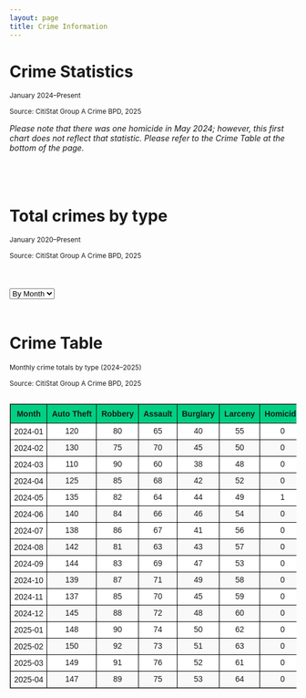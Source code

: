 ```yaml
---
layout: page
title: Crime Information
---
```


# Crime Statistics 

<small>January 2024–Present</small>

<small>Source: CitiStat Group A Crime BPD, 2025</small>

*Please note that there was one homicide in May 2024; however, this first chart does not reflect that statistic. Please refer to the Crime Table at the bottom of the page.*

<div style="max-width: 600px; margin: auto; padding-bottom: 40px;">
  <canvas id="donutChart" width="500" height="500"></canvas>
</div>

<script src="https://cdn.jsdelivr.net/npm/chart.js"></script>
<script src="https://cdn.jsdelivr.net/npm/chartjs-plugin-datalabels@2"></script>

<script>
  const ctx = document.getElementById('donutChart').getContext('2d');

  new Chart(ctx, {
    type: 'doughnut',
    data: {
      labels: [
        'Property Larceny/Theft',
        'Robbery',
        'Aggravated Assault',
        'Auto Theft',
        'Rape'
      ],
      datasets: [{
        data: [612, 415, 340, 253, 29],
        backgroundColor: [
          '#6a0dad',
          '#ff6384',
          '#36a2eb',
          '#4bc0c0',
          '#ff9f40'
        ],
        borderColor: '#ffffff',
        borderWidth: 2
      }]
    },
    options: {
  layout: {
    padding: {
      top: 30,
      bottom: 80  // increased from 50 to 80 for more space below chart
    }
  },
  plugins: {
    legend: {
      position: 'bottom',
      align: 'center',
      labels: {
        boxWidth: 18,
        padding: 50,  // increased padding between legend items and chart
        font: {
          size: 13
        }
      }
    },
    datalabels: {
      formatter: (value) => value,
      color: '#000',
      anchor: 'end',
      align: 'end',
      offset: 10,
      font: {
        weight: 'bold',
        size: 14
      }
    }
  },
  cutout: '55%'
},
    plugins: [ChartDataLabels]
  });
</script>

# Total crimes by type

<small>January 2020–Present</small>

<small>Source: CitiStat Group A Crime BPD, 2025</small>

<!-- Scrollable container with wide chart -->
<div style="max-width: 1200px; overflow-x: auto; margin: 50px auto;">
  <select id="timeScale" style="margin-bottom: 10px;">
    <option value="daily">By Day</option>
    <option value="monthly" selected>By Month</option>
    <option value="yearly">By Year</option>
  </select>
  <canvas id="typeBarChart" width="1800" height="600"></canvas>
</div>

<!-- Chart.js + Data Labels Plugin -->
<script src="https://cdn.jsdelivr.net/npm/chart.js"></script>
<script src="https://cdn.jsdelivr.net/npm/chartjs-plugin-datalabels@2"></script>

<script>
  const crimeData = {
    daily: {
      labels: ['2024-05-01', '2024-05-02', '2024-05-03', '2024-05-04', '2024-05-05'],
      datasets: {
        'Auto Theft': [12, 15, 9, 8, 10],
        'Robbery': [7, 8, 6, 9, 5],
        'Assault': [5, 10, 4, 6, 7],
        'Burglary': [3, 5, 2, 4, 3],
        'Larceny': [6, 4, 7, 5, 6]
      }
    },
    monthly: {
      labels: [
        '2024-01', '2024-02', '2024-03', '2024-04', '2024-05', 
        '2024-06', '2024-07', '2024-08', '2024-09', '2024-10',
        '2024-11', '2024-12', '2025-01', '2025-02', '2025-03', '2025-04'
      ],
      datasets: {
        'Auto Theft': [120, 130, 110, 125, 135, 140, 138, 142, 144, 139, 137, 145, 148, 150, 149, 147],
        'Robbery': [80, 75, 90, 85, 82, 84, 86, 81, 83, 87, 85, 88, 90, 92, 91, 89],
        'Assault': [65, 70, 60, 68, 64, 66, 67, 63, 69, 71, 70, 72, 74, 73, 76, 75],
        'Burglary': [40, 45, 38, 42, 44, 46, 41, 43, 47, 49, 45, 48, 50, 51, 52, 53],
        'Larceny': [55, 50, 48, 52, 49, 54, 56, 57, 53, 58, 59, 60, 62, 63, 61, 64]
      }
    },
    yearly: {
      labels: ['2020', '2021', '2022', '2023', '2024', '2025'],
      datasets: {
        'Auto Theft': [1300, 1400, 1500, 1600, 1700, 900],
        'Robbery': [700, 750, 800, 850, 900, 500],
        'Assault': [600, 650, 700, 750, 800, 400],
        'Burglary': [300, 350, 400, 450, 500, 300],
        'Larceny': [500, 550, 600, 650, 700, 350]
      }
    }
  };

  const crimeColors = {
    'Auto Theft': '#6a0dad',
    'Robbery': '#ff6384',
    'Assault': '#36a2eb',
    'Burglary': '#4bc0c0',
    'Larceny': '#ff9f40'
  };

  const ctx3 = document.getElementById('typeBarChart').getContext('2d');

  function buildDatasets(timeKey) {
    return Object.entries(crimeData[timeKey].datasets).map(([type, values]) => ({
      label: type,
      data: values,
      backgroundColor: crimeColors[type],
      borderRadius: 6,
      barThickness: 20 // Smaller bars for wider spacing
    }));
  }

  const chart3 = new Chart(ctx3, {
    type: 'bar',
    data: {
      labels: crimeData.monthly.labels,
      datasets: buildDatasets('monthly')
    },
    options: {
      responsive: false,
      indexAxis: 'x',
      scales: {
        x: {
          beginAtZero: true,
          title: {
            display: true,
            text: 'Date / Month / Year'
          },
          ticks: {
            maxRotation: 45,
            minRotation: 45
          }
        },
        y: {
          beginAtZero: true,
          title: {
            display: true,
            text: 'Crime Count'
          }
        }
      },
      plugins: {
        legend: { display: true },
        datalabels: {
          anchor: 'end',
          align: 'top',
          color: '#000',
          font: { weight: 'bold', size: 12 },
          formatter: value => value
        }
      }
    },
    plugins: [ChartDataLabels]
  });

  // Dropdown to switch views
  document.getElementById('timeScale').addEventListener('change', (e) => {
    const scale = e.target.value;
    chart3.data.labels = crimeData[scale].labels;
    chart3.data.datasets = buildDatasets(scale);
    chart3.update();
  });
</script>

# Crime Table

<small>Monthly crime totals by type (2024–2025)</small>

<small>Source: CitiStat Group A Crime BPD, 2025</small>

<div style="overflow-x: auto; max-width: 100%;">
  <table style="border-collapse: collapse; width: 100%; min-width: 1200px; font-family: Arial, sans-serif; font-size: 14px; text-align: center; border: 1px solid #999;">
    <thead>
      <tr style="background-color: #00d084;">
        <th style="border: 1px solid black; padding: 8px;">Month</th>
        <th style="border: 1px solid black; padding: 8px;">Auto Theft</th>
        <th style="border: 1px solid black; padding: 8px;">Robbery</th>
        <th style="border: 1px solid black; padding: 8px;">Assault</th>
        <th style="border: 1px solid black; padding: 8px;">Burglary</th>
        <th style="border: 1px solid black; padding: 8px;">Larceny</th>
        <th style="border: 1px solid black; padding: 8px;">Homicide</th>
      </tr>
    </thead>
    <tbody>
      <tr style="background-color: white;"><td style="border: 1px solid black; padding: 6px;">2024-01</td><td style="border: 1px solid black;">120</td><td style="border: 1px solid black;">80</td><td style="border: 1px solid black;">65</td><td style="border: 1px solid black;">40</td><td style="border: 1px solid black;">55</td><td style="border: 1px solid black;">0</td></tr>
      <tr style="background-color: #f9f9f9;"><td style="border: 1px solid black; padding: 6px;">2024-02</td><td style="border: 1px solid black;">130</td><td style="border: 1px solid black;">75</td><td style="border: 1px solid black;">70</td><td style="border: 1px solid black;">45</td><td style="border: 1px solid black;">50</td><td style="border: 1px solid black;">0</td></tr>
      <tr style="background-color: white;"><td style="border: 1px solid black; padding: 6px;">2024-03</td><td style="border: 1px solid black;">110</td><td style="border: 1px solid black;">90</td><td style="border: 1px solid black;">60</td><td style="border: 1px solid black;">38</td><td style="border: 1px solid black;">48</td><td style="border: 1px solid black;">0</td></tr>
      <tr style="background-color: #f9f9f9;"><td style="border: 1px solid black; padding: 6px;">2024-04</td><td style="border: 1px solid black;">125</td><td style="border: 1px solid black;">85</td><td style="border: 1px solid black;">68</td><td style="border: 1px solid black;">42</td><td style="border: 1px solid black;">52</td><td style="border: 1px solid black;">0</td></tr>
      <tr style="background-color: white;"><td style="border: 1px solid black; padding: 6px;">2024-05</td><td style="border: 1px solid black;">135</td><td style="border: 1px solid black;">82</td><td style="border: 1px solid black;">64</td><td style="border: 1px solid black;">44</td><td style="border: 1px solid black;">49</td><td style="border: 1px solid black;">1</td></tr>
      <tr style="background-color: #f9f9f9;"><td style="border: 1px solid black; padding: 6px;">2024-06</td><td style="border: 1px solid black;">140</td><td style="border: 1px solid black;">84</td><td style="border: 1px solid black;">66</td><td style="border: 1px solid black;">46</td><td style="border: 1px solid black;">54</td><td style="border: 1px solid black;">0</td></tr>
      <tr style="background-color: white;"><td style="border: 1px solid black; padding: 6px;">2024-07</td><td style="border: 1px solid black;">138</td><td style="border: 1px solid black;">86</td><td style="border: 1px solid black;">67</td><td style="border: 1px solid black;">41</td><td style="border: 1px solid black;">56</td><td style="border: 1px solid black;">0</td></tr>
      <tr style="background-color: #f9f9f9;"><td style="border: 1px solid black; padding: 6px;">2024-08</td><td style="border: 1px solid black;">142</td><td style="border: 1px solid black;">81</td><td style="border: 1px solid black;">63</td><td style="border: 1px solid black;">43</td><td style="border: 1px solid black;">57</td><td style="border: 1px solid black;">0</td></tr>
      <tr style="background-color: white;"><td style="border: 1px solid black; padding: 6px;">2024-09</td><td style="border: 1px solid black;">144</td><td style="border: 1px solid black;">83</td><td style="border: 1px solid black;">69</td><td style="border: 1px solid black;">47</td><td style="border: 1px solid black;">53</td><td style="border: 1px solid black;">0</td></tr>
      <tr style="background-color: #f9f9f9;"><td style="border: 1px solid black; padding: 6px;">2024-10</td><td style="border: 1px solid black;">139</td><td style="border: 1px solid black;">87</td><td style="border: 1px solid black;">71</td><td style="border: 1px solid black;">49</td><td style="border: 1px solid black;">58</td><td style="border: 1px solid black;">0</td></tr>
      <tr style="background-color: white;"><td style="border: 1px solid black; padding: 6px;">2024-11</td><td style="border: 1px solid black;">137</td><td style="border: 1px solid black;">85</td><td style="border: 1px solid black;">70</td><td style="border: 1px solid black;">45</td><td style="border: 1px solid black;">59</td><td style="border: 1px solid black;">0</td></tr>
      <tr style="background-color: #f9f9f9;"><td style="border: 1px solid black; padding: 6px;">2024-12</td><td style="border: 1px solid black;">145</td><td style="border: 1px solid black;">88</td><td style="border: 1px solid black;">72</td><td style="border: 1px solid black;">48</td><td style="border: 1px solid black;">60</td><td style="border: 1px solid black;">0</td></tr>
      <tr style="background-color: white;"><td style="border: 1px solid black; padding: 6px;">2025-01</td><td style="border: 1px solid black;">148</td><td style="border: 1px solid black;">90</td><td style="border: 1px solid black;">74</td><td style="border: 1px solid black;">50</td><td style="border: 1px solid black;">62</td><td style="border: 1px solid black;">0</td></tr>
      <tr style="background-color: #f9f9f9;"><td style="border: 1px solid black; padding: 6px;">2025-02</td><td style="border: 1px solid black;">150</td><td style="border: 1px solid black;">92</td><td style="border: 1px solid black;">73</td><td style="border: 1px solid black;">51</td><td style="border: 1px solid black;">63</td><td style="border: 1px solid black;">0</td></tr>
      <tr style="background-color: white;"><td style="border: 1px solid black; padding: 6px;">2025-03</td><td style="border: 1px solid black;">149</td><td style="border: 1px solid black;">91</td><td style="border: 1px solid black;">76</td><td style="border: 1px solid black;">52</td><td style="border: 1px solid black;">61</td><td style="border: 1px solid black;">0</td></tr>
      <tr style="background-color: #f9f9f9;"><td style="border: 1px solid black; padding: 6px;">2025-04</td><td style="border: 1px solid black;">147</td><td style="border: 1px solid black;">89</td><td style="border: 1px solid black;">75</td><td style="border: 1px solid black;">53</td><td style="border: 1px solid black;">64</td><td style="border: 1px solid black;">0</td></tr>
    </tbody>
  </table>
</div>














































